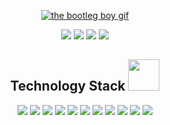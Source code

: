 <p align="center">
    <a href="https://youtu.be/PWhcISYYpqM">
        <img src="https://github.com/brudnak/brudnak/blob/master/img/leila.gif" alt="the bootleg boy gif" />
    </a>
</p>

<p align="center">
    <img src="https://badges.pufler.dev/visits/brudnak/brudnak" />
    <img src="https://badges.pufler.dev/years/brudnak" />
    <img src="https://badges.pufler.dev/repos/brudnak" />
    <img src="https://badges.pufler.dev/commits/monthly/brudnak" />
</p>

<h2 align="center">Technology Stack <img src="https://github.com/ritik307/ritik307/blob/main/images/laptop.gif" width="50" /></h2>

<p align="center">
    <img src="https://img.shields.io/badge/Golangk?style=flat-square&logo=go" />
    <img src="https://img.shields.io/badge/Rust-black?style=flat-square&logo=rust" />
    <img src="https://img.shields.io/badge/Python-black?style=flat-square&logo=python" />
    <img src="https://img.shields.io/badge/-Heroku-430098?style=flat-square&logo=heroku" />
    <img src="https://img.shields.io/badge/-JavaScript-black?style=flat-square&logo=javascript" />
    <img src="https://img.shields.io/badge/-Nodejs-black?style=flat-square&logo=Node.js" />
    <img src="https://img.shields.io/badge/-React-black?style=flat-square&logo=react" />
    <img src="https://img.shields.io/badge/-MongoDB-black?style=flat-square&logo=mongodb" />
    <img src="https://img.shields.io/badge/-MySQL-black?style=flat-square&logo=mysql" />
    <img src="https://img.shields.io/badge/-Git-black?style=flat-square&logo=git" />
    <img src="https://img.shields.io/badge/-GitHub-black?style=flat-square&logo=github" />
</p>
